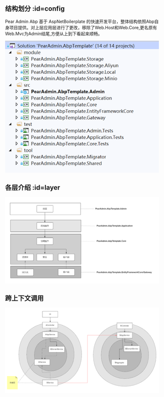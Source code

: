 ## 结构划分  :id=config
Pear Admin Abp 基于 AspNetBoilerplate 的快速开发平台，整体结构依照Abp自身项目提供。对上层应用层进行了更改，移除了Web.Host和Web.Core,更名原有Web.Mvc为Admin结尾,方便从上到下看起来顺畅。

![结构划分](README_files/1.png)

## 各层介绍  :id=layer
![各层介绍](README_files/2.png)

## 跨上下文调用
![跨上下文调用](README_files/3.png)